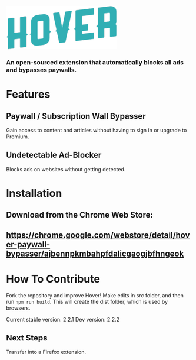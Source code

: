 ![Hover](slideshow/hover_logo.png)

### An open-sourced extension that automatically blocks all ads and bypasses paywalls.

# Features

## Paywall / Subscription Wall Bypasser
Gain access to content and articles without having to sign in or upgrade to Premium.

## Undetectable Ad-Blocker
Blocks ads on websites without getting detected.

# Installation

## Download from the Chrome Web Store:
## https://chrome.google.com/webstore/detail/hover-paywall-bypasser/ajbennpkmbahpfdalicgaogjbfhngeok

# How To Contribute
Fork the repository and improve Hover!
Make edits in src folder, and then run ```npm run build```. This will create the dist folder, which is used by browsers.

Current stable version: 2.2.1
Dev version: 2.2.2

## Next Steps
Transfer into a Firefox extension.